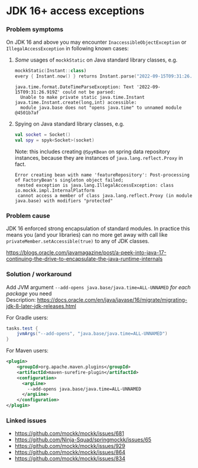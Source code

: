 # JDK 16+ access exceptions

### Problem symptoms 
On JDK 16 and above you may encounter `InaccessibleObjectException` or `IllegalAccessException` in following known cases:
1. _Some_ usages of `mockkStatic` on Java standard library classes, e.g. 
   ```kotlin
   mockkStatic(Instant::class)
   every { Instant.now() } returns Instant.parse("2022-09-15T09:31:26.919Z")
   ```
   ```
   java.time.format.DateTimeParseException: Text '2022-09-15T09:31:26.919Z' could not be parsed:
     Unable to make private static java.time.Instant java.time.Instant.create(long,int) accessible: 
     module java.base does not "opens java.time" to unnamed module @4501b7af
   ```

2. Spying on Java standard library classes, e.g.
   ```kotlin
   val socket = Socket()
   val spy = spyk<Socket>(socket)
   ```
    Note: this includes creating `@SpyKBean` on spring data repository instances, because they are instances of `java.lang.reflect.Proxy` in fact.
   ```
   Error creating bean with name 'featureRepository': Post-processing of FactoryBean's singleton object failed;
    nested exception is java.lang.IllegalAccessException: class io.mockk.impl.InternalPlatform 
    cannot access a member of class java.lang.reflect.Proxy (in module java.base) with modifiers "protected"
   ```

### Problem cause
JDK 16 enforced strong encapsulation of standard modules. In practice this means you (and your libraries) can no more get away with call like `privateMember.setAccessible(true)` to any of JDK classes.

https://blogs.oracle.com/javamagazine/post/a-peek-into-java-17-continuing-the-drive-to-encapsulate-the-java-runtime-internals

### Solution / workaround
Add JVM argument `--add-opens java.base/java.time=ALL-UNNAMED` _for each package_ you need  
Description: https://docs.oracle.com/en/java/javase/16/migrate/migrating-jdk-8-later-jdk-releases.html

For Gradle users:
```groovy
tasks.test {
    jvmArgs("--add-opens", "java.base/java.time=ALL-UNNAMED")
}
```

For Maven users:
```xml
<plugin>
    <groupId>org.apache.maven.plugins</groupId>
    <artifactId>maven-surefire-plugin</artifactId>
    <configuration>
      <argLine>
        --add-opens java.base/java.time=ALL-UNNAMED
      </argLine>
    </configuration>
</plugin>
```

### Linked issues
* https://github.com/mockk/mockk/issues/681
* https://github.com/Ninja-Squad/springmockk/issues/65
* https://github.com/mockk/mockk/issues/929
* https://github.com/mockk/mockk/issues/864
* https://github.com/mockk/mockk/issues/834